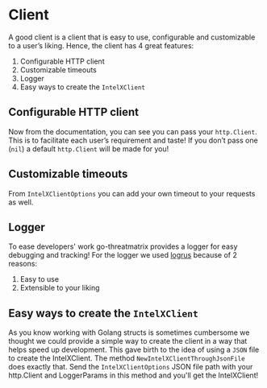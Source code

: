 <!-- Will be revised when I'll add the custom logger and easy ways of setting the client up! -->
# Client
A good client is a client that is easy to use, configurable and customizable to a user’s liking. Hence, the client has 4 great features:
1. Configurable HTTP client
2. Customizable timeouts
3. Logger
4. Easy ways to create the `IntelXClient`

## Configurable HTTP client
Now from the documentation, you can see you can pass your `http.Client`. This is to facilitate each user’s requirement and taste! If you don’t pass one (`nil`) a default `http.Client` will be made for you!

## Customizable timeouts
From `IntelXClientOptions` you can add your own timeout to your requests as well.

## Logger
To ease  developers' work go-threatmatrix provides a logger for easy debugging and tracking! For the logger we used [logrus](https://github.com/sirupsen/logrus) because of 2 reasons:
1. Easy to use
2. Extensible to your liking

## Easy ways to create the `IntelXClient`
As you know working with Golang structs is sometimes cumbersome we thought we could provide a simple way to create the client in a way that helps speed up development. This gave birth to the idea of using a `JSON` file to create the IntelXClient. The method `NewIntelXClientThroughJsonFile` does exactly that. Send the `IntelXClientOptions` JSON file path with your http.Client and LoggerParams in this method and you'll get the IntelXClient!

